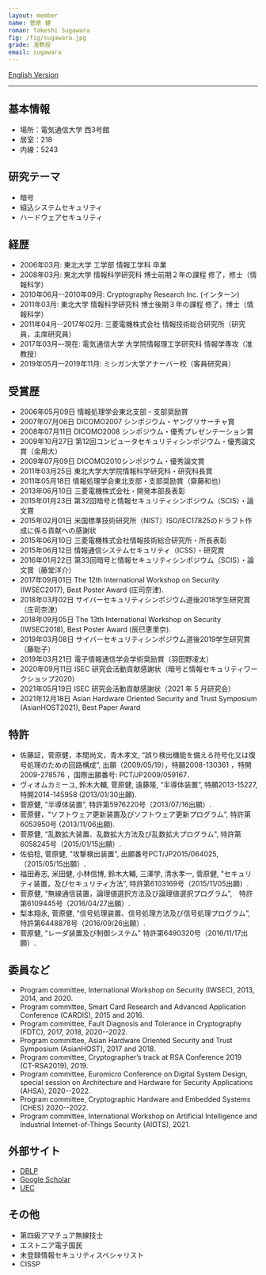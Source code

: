 ```yaml
---
layout: member
name: 菅原 健
roman: Takeshi Sugawara
fig: /fig/sugawara.jpg
grade: 准教授
email: sugawara
---
```


[English Version](/member/sugawara_e)


---

## 基本情報

- 場所：電気通信大学 西3号館
- 居室：218
- 内線：5243

## 研究テーマ

- 暗号
- 組込システムセキュリティ
- ハードウェアセキュリティ

## 経歴
- 2006年03月: 東北大学 工学部 情報工学科 卒業
- 2008年03月: 東北大学 情報科学研究科 博士前期２年の課程 修了，修士（情報科学）
- 2010年06月--2010年09月: Cryptography Research Inc. (インターン)
- 2011年03月: 東北大学 情報科学研究科 博士後期３年の課程 修了，博士（情報科学）
- 2011年04月--2017年02月: 三菱電機株式会社 情報技術総合研究所（研究員，主席研究員）
- 2017年03月–-現在: 電気通信大学 大学院情報理工学研究科 情報学専攻（准教授）
- 2019年05月–-2019年11月: ミシガン大学アナーバー校（客員研究員）

## 受賞歴

- 2006年05月09日 情報処理学会東北支部・支部奨励賞
- 2007年07月06日 DICOMO2007 シンポジウム・ヤングリサーチャ賞
- 2008年07月11日 DICOMO2008 シンポジウム・優秀プレゼンテーション賞
- 2009年10月27日 第12回コンピュータセキュリティシンポジウム・優秀論文賞（金用大）
- 2009年07月09日 DICOMO2010シンポジウム・優秀論文賞
- 2011年03月25日 東北大学大学院情報科学研究科・研究科長賞
- 2011年05月18日 情報処理学会東北支部・支部奨励賞（齋藤和也）
- 2013年06月10日 三菱電機株式会社・開発本部長表彰
- 2015年01月23日 第32回暗号と情報セキュリティシンポジウム（SCIS）・論文賞
- 2015年02月01日 米国標準技術研究所（NIST）ISO/IEC17825のドラフト作成に係る貢献への感謝状
- 2015年06月10日 三菱電機株式会社情報技術総合研究所・所長表彰
- 2015年06月12日 情報通信システムセキュリティ（ICSS）・研究賞
- 2016年01月22日 第33回暗号と情報セキュリティシンポジウム（SCIS）・論文賞（藤堂洋介）
- 2017年09月01日 The 12th International Workshop on Security (IWSEC2017), Best Poster Award (庄司奈津).
- 2018年03月02日 サイバーセキュリティシンポジウム道後2018学生研究賞（庄司奈津）
- 2018年09月05日 The 13th International Workshop on Security (IWSEC2018), Best Poster Award (辰巳恵里奈).
- 2019年03月08日 サイバーセキュリティシンポジウム道後2019学生研究賞（藤聡子）
- 2019年03月21日 電子情報通信学会学術奨励賞（羽田野凌太）
- 2020年09月11日 ISEC 研究会活動貢献感謝状（暗号と情報セキュリティワークショップ2020）
- 2021年05月19日 ISEC 研究会活動貢献感謝状（2021 年 5 月研究会）
- 2021年12月18日 Asian Hardware Oriented Security and Trust Symposium (AsianHOST2021), Best Paper Award

## 特許

- 佐藤証，菅原健，本間尚文，青木孝文, “誤り検出機能を備える符号化又は復号処理のための回路構成”, 出願（2009/05/19），特願2008-130361 ，特開2009-278576 ，国際出願番号: PCT/JP2009/059167．
- ヴィオムカミーユ, 鈴木大輔, 菅原健, 遠藤隆, “半導体装置”, 特願2013-15227, 特開2014-145958 (2013/01/30出願).
- 菅原健, “半導体装置”, 特許第5976220号（2013/07/16出願）.
- 菅原健，“ソフトウェア更新装置及びソフトウェア更新プログラム”, 特許第6053950号 (2013/11/06出願).
- 菅原健, “乱数拡大装置、乱数拡大方法及び乱数拡大プログラム", 特許第6058245号（2015/01/15出願）.
- 佐伯稔, 菅原健, "攻撃検出装置", 出願番号PCT/JP2015/064025, （2015/05/15出願）.
- 福田寿志, 米田健, 小林信博, 鈴木大輔, 三澤学, 清水孝一, 菅原健, "セキュリティ装置，及びセキュリティ方法”, 特許第6103169号（2015/11/05出願）.
- 菅原健, “無線通信装置，論理値選択方法及び論理値選択プログラム”,　特許第6109445号（2016/04/27出願）.
- 梨本翔永, 菅原健, “信号処理装置、信号処理方法及び信号処理プログラム”, 特許第6448878号（2016/09/26出願）.
- 菅原健, “レーダ装置及び制御システム" 特許第6490320号（2016/11/17出願）.

## 委員など

- Program committee, International Workshop on Security (IWSEC), 2013, 2014, and 2020.
- Program committee, Smart Card Research and Advanced Application Conference (CARDIS), 2015 and 2016.
- Program committee, Fault Diagnosis and Tolerance in Cryptography (FDTC), 2017, 2018, 2020--2022.
- Program committee, Asian Hardware Oriented Security and Trust Symposium (AsianHOST), 2017 and 2018.
- Program committee, Cryptographer’s track at RSA Conference 2019 (CT-RSA2019), 2019.
- Program committee, Euromicro Conference on Digital System Design, special session on Architecture and Hardware for Security Applications (AHSA), 2020--2022.
- Program committee, Cryptographic Hardware and Embedded Systems (CHES) 2020--2022.
- Program committee, International Workshop on Artificial Intelligence and Industrial Internet-of-Things Security (AIOTS), 2021.

## 外部サイト

- [DBLP](http://dblp.uni-trier.de/pers/hd/s/Sugawara:Takeshi)
- [Google Scholar](https://scholar.google.co.jp/citations?user=q_rCsqEAAAAJ)
- [UEC](http://kjk.office.uec.ac.jp/Profiles/73/0007261/profile.html)

## その他

- 第四級アマチュア無線技士
- エストニア電子国民
- 未登録情報セキュリティスペシャリスト
- CISSP
